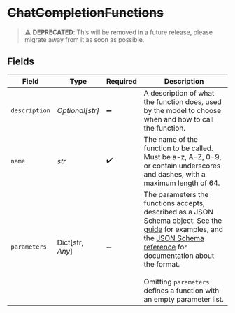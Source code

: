 # ~~ChatCompletionFunctions~~

> :warning: **DEPRECATED**: This will be removed in a future release, please migrate away from it as soon as possible.


## Fields

| Field                                                                                                                                                                                                                                                                                                                                                 | Type                                                                                                                                                                                                                                                                                                                                                  | Required                                                                                                                                                                                                                                                                                                                                              | Description                                                                                                                                                                                                                                                                                                                                           |
| ----------------------------------------------------------------------------------------------------------------------------------------------------------------------------------------------------------------------------------------------------------------------------------------------------------------------------------------------------- | ----------------------------------------------------------------------------------------------------------------------------------------------------------------------------------------------------------------------------------------------------------------------------------------------------------------------------------------------------- | ----------------------------------------------------------------------------------------------------------------------------------------------------------------------------------------------------------------------------------------------------------------------------------------------------------------------------------------------------- | ----------------------------------------------------------------------------------------------------------------------------------------------------------------------------------------------------------------------------------------------------------------------------------------------------------------------------------------------------- |
| `description`                                                                                                                                                                                                                                                                                                                                         | *Optional[str]*                                                                                                                                                                                                                                                                                                                                       | :heavy_minus_sign:                                                                                                                                                                                                                                                                                                                                    | A description of what the function does, used by the model to choose when and how to call the function.                                                                                                                                                                                                                                               |
| `name`                                                                                                                                                                                                                                                                                                                                                | *str*                                                                                                                                                                                                                                                                                                                                                 | :heavy_check_mark:                                                                                                                                                                                                                                                                                                                                    | The name of the function to be called. Must be a-z, A-Z, 0-9, or contain underscores and dashes, with a maximum length of 64.                                                                                                                                                                                                                         |
| `parameters`                                                                                                                                                                                                                                                                                                                                          | Dict[str, *Any*]                                                                                                                                                                                                                                                                                                                                      | :heavy_minus_sign:                                                                                                                                                                                                                                                                                                                                    | The parameters the functions accepts, described as a JSON Schema object. See the [guide](/docs/guides/text-generation/function-calling) for examples, and the [JSON Schema reference](https://json-schema.org/understanding-json-schema/) for documentation about the format.<br/><br/>Omitting `parameters` defines a function with an empty parameter list. |